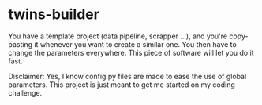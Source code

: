 # twins-builder
You have a template project (data pipeline, scrapper ...), and you're copy-pasting it whenever you want to create a similar one. You then have to change the parameters everywhere. This piece of software will let you do it fast.

Disclaimer:
Yes, I know config.py files are made to ease the use of global parameters. This project is just meant to get me started on my coding challenge.
